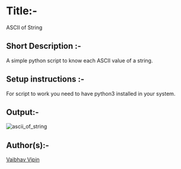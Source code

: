 # Title:-
  ASCII of String

## Short Description :-
  A simple python script to know each ASCII value of a string. 
## Setup instructions :- 
  For script to work you need to have python3 installed in your system.

## Output:- 
  ![ascii_of_string](https://user-images.githubusercontent.com/39304129/123550425-03da5b80-d78b-11eb-9f17-a63a54c19931.png)
  
## Author(s):-
  [Vaibhav Vipin](http://github.com/Vaibhav-Vipin)
